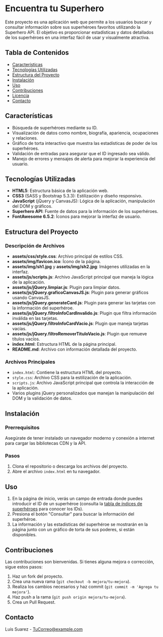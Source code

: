 # Encuentra tu Superhero

Este proyecto es una aplicación web que permite a los usuarios buscar y consultar información sobre sus superhéroes favoritos utilizando la Superhero API. El objetivo es proporcionar estadísticas y datos detallados de los superhéroes en una interfaz fácil de usar y visualmente atractiva.

## Tabla de Contenidos

- [Características](#características)
- [Tecnologías Utilizadas](#tecnologías-utilizadas)
- [Estructura del Proyecto](#estructura-del-proyecto)
- [Instalación](#instalación)
- [Uso](#uso)
- [Contribuciones](#contribuciones)
- [Licencia](#licencia)
- [Contacto](#contacto)

## Características

- Búsqueda de superhéroes mediante su ID.
- Visualización de datos como nombre, biografía, apariencia, ocupaciones y relaciones.
- Gráfico de torta interactivo que muestra las estadísticas de poder de los superhéroes.
- Validación de entradas para asegurar que el ID ingresado sea válido.
- Manejo de errores y mensajes de alerta para mejorar la experiencia del usuario.

## Tecnologías Utilizadas

- **HTML5**: Estructura básica de la aplicación web.
- **CSS3** (SASS y Bootstrap 5.3.3): Estilización y diseño responsivo.
- **JavaScript** (jQuery y CanvasJS): Lógica de la aplicación, manipulación del DOM y gráficos.
- **Superhero API**: Fuente de datos para la información de los superhéroes.
- **FontAwesome 6.5.2**: Íconos para mejorar la interfaz de usuario.

## Estructura del Proyecto


### Descripción de Archivos

- **assets/css/style.css**: Archivo principal de estilos CSS.
- **assets/img/favicon.ico**: Ícono de la página.
- **assets/img/sh1.jpg** y **assets/img/sh2.jpg**: Imágenes utilizadas en la interfaz.
- **assets/js/scripts.js**: Archivo JavaScript principal que maneja la lógica de la aplicación.
- **assets/js/jQuery.limpiar.js**: Plugin para limpiar datos.
- **assets/js/jQuery.graficoCanvasJS.js**: Plugin para generar gráficos usando CanvasJS.
- **assets/js/jQuery.generateCard.js**: Plugin para generar las tarjetas con la información del superhéroe.
- **assets/js/jQuery.filtroInfoCardInvalido.js**: Plugin que filtra información inválida en las tarjetas.
- **assets/js/jQuery.filtroInfoCardVacio.js**: Plugin que maneja tarjetas vacías.
- **assets/js/jQuery.filtroRemoverTituloVacio.js**: Plugin que remueve títulos vacíos.
- **index.html**: Estructura HTML de la página principal.
- **README.md**: Archivo con información detallada del proyecto.

### Archivos Principales

- `index.html`: Contiene la estructura HTML del proyecto.
- `style.css`: Archivo CSS para la estilización de la aplicación.
- `scripts.js`: Archivo JavaScript principal que controla la interacción de la aplicación.
- Varios plugins jQuery personalizados que manejan la manipulación del DOM y la validación de datos.

## Instalación

### Prerrequisitos

Asegúrate de tener instalado un navegador moderno y conexión a internet para cargar las bibliotecas CDN y la API.

### Pasos

1. Clona el repositorio o descarga los archivos del proyecto.
2. Abre el archivo `index.html` en tu navegador.

## Uso

1. En la página de inicio, verás un campo de entrada donde puedes introducir el ID de un superhéroe (consulta la [tabla de índices de superhéroes](https://www.superheroapi.com/ids.html) para conocer los IDs).
2. Presiona el botón "Consultar" para buscar la información del superhéroe.
3. La información y las estadísticas del superhéroe se mostrarán en la página junto con un gráfico de torta de sus poderes, si están disponibles.

## Contribuciones

Las contribuciones son bienvenidas. Si tienes alguna mejora o corrección, sigue estos pasos:

1. Haz un fork del proyecto.
2. Crea una nueva rama (`git checkout -b mejora/tu-mejora`).
3. Realiza los cambios necesarios y haz commit (`git commit -m 'Agrega tu mejora'`).
4. Haz push a la rama (`git push origin mejora/tu-mejora`).
5. Crea un Pull Request.

## Contacto

Luis Suarez - [TuCorreo@example.com](mailto:TuCorreo@example.com)

